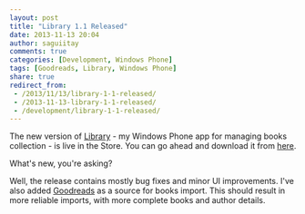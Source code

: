 ```yaml
---
layout: post
title: "Library 1.1 Released"
date: 2013-11-13 20:04
author: saguiitay
comments: true
categories: [Development, Windows Phone]
tags: [Goodreads, Library, Windows Phone]
share: true
redirect_from:
 - /2013/11/13/library-1-1-released/
 - /2013-11-13-library-1-1-released/
 - /development/library-1-1-released/
---
```

The new version of [Library]({{site.url}}/windows-phone/library/) - my Windows Phone app for managing books collection - is live in the Store.
You can go ahead and download it from [here](http://www.windowsphone.com/s?appid=01f350f2-01d1-4210-a83b-9874b71e9496).

What's new, you're asking?

Well, the release contains mostly bug fixes and minor UI improvements. I've also added [Goodreads](http://www.goodreads.com/) as a source for books import. 
This should result in more reliable imports, with more complete books and author details.

